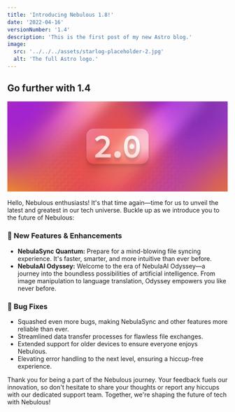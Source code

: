 ```yaml
---
title: 'Introducing Nebulous 1.8!'
date: '2022-04-16'
versionNumber: '1.4'
description: 'This is the first post of my new Astro blog.'
image:
  src: '../../../assets/starlog-placeholder-2.jpg'
  alt: 'The full Astro logo.'
---
```


## Go further with 1.4

![Nebulous 2.0 Release](../../../assets/starlog-placeholder-2.jpg)

Hello, Nebulous enthusiasts! It's that time again—time for us to unveil the latest and greatest in our tech universe. Buckle up as we introduce you to the future of Nebulous:

### 🍿 New Features & Enhancements

- **NebulaSync Quantum:** Prepare for a mind-blowing file syncing experience. It's faster, smarter, and more intuitive than ever before.
- **NebulaAI Odyssey:** Welcome to the era of NebulaAI Odyssey—a journey into the boundless possibilities of artificial intelligence. From image manipulation to language translation, Odyssey empowers you like never before.

### 🐞 Bug Fixes

- Squashed even more bugs, making NebulaSync and other features more reliable than ever.
- Streamlined data transfer processes for flawless file exchanges.
- Extended support for older devices to ensure everyone enjoys Nebulous.
- Elevating error handling to the next level, ensuring a hiccup-free experience.

Thank you for being a part of the Nebulous journey. Your feedback fuels our innovation, so don't hesitate to share your thoughts or report any hiccups with our dedicated support team. Together, we're shaping the future of tech with Nebulous!
